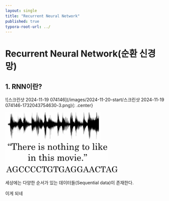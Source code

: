 ```yaml
---
layout: single
title: "Recurrent Neural Network"
published: true
typora-root-url: ../
---
```


# Recurrent Neural Network(순환 신경망)

## 1. RNN이란?

![스크린샷 2024-11-19 074146](/images/2024-11-20-start/스크린샷 2024-11-19 074146-1732043754630-3.png){: .center}



<img src="/images/2024-11-20-start/스크린샷 2024-11-19 074303.png" alt="스크린샷 2024-11-19 074303" style="zoom:80%;" />



<img src="/images/2024-11-20-start/스크린샷 2024-11-19 074325.png" alt="스크린샷 2024-11-19 074325" style="zoom:80%;" />



<img src="/images/2024-11-20-start/스크린샷 2024-11-19 074342.png" alt="스크린샷 2024-11-19 074342" style="zoom:80%;" />

세상에는 다양한 순서가 있는 데이터들(Sequential data)이 존재한다.

이게 되네
